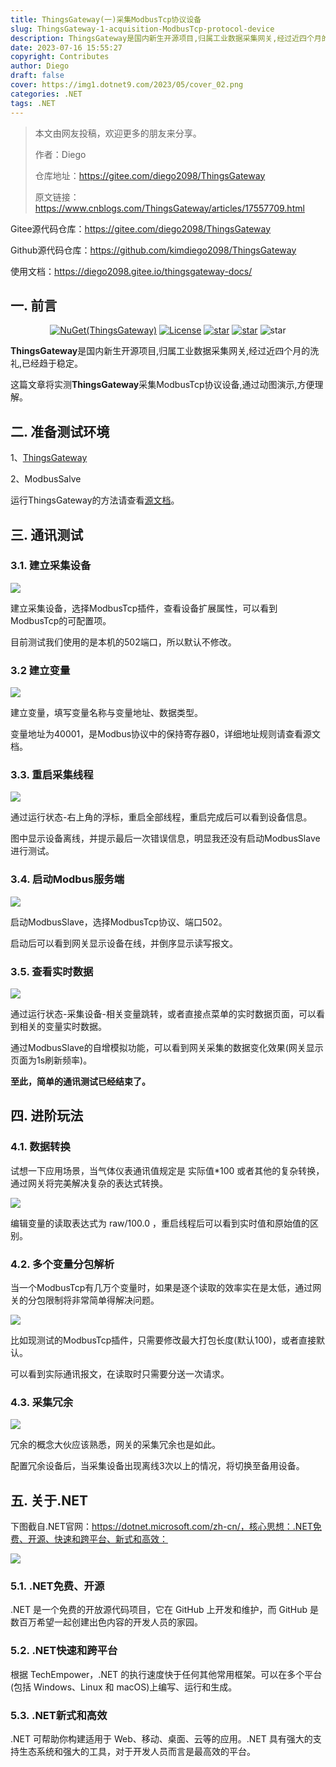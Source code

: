 ```yaml
---
title: ThingsGateway(一)采集ModbusTcp协议设备
slug: ThingsGateway-1-acquisition-ModbusTcp-protocol-device
description: ThingsGateway是国内新生开源项目,归属工业数据采集网关,经过近四个月的洗礼,已经趋于稳定。
date: 2023-07-16 15:55:27
copyright: Contributes
author: Diego
draft: false
cover: https://img1.dotnet9.com/2023/05/cover_02.png
categories: .NET
tags: .NET
---
```


> 本文由网友投稿，欢迎更多的朋友来分享。
>
> 作者：Diego
>
> 仓库地址：https://gitee.com/diego2098/ThingsGateway
>
>原文链接：https://www.cnblogs.com/ThingsGateway/articles/17557709.html

Gitee源代码仓库：https://gitee.com/diego2098/ThingsGateway

Github源代码仓库：https://github.com/kimdiego2098/ThingsGateway

使用文档：https://diego2098.gitee.io/thingsgateway-docs/

## 一. 前言

<div align="center"> 

[![NuGet(ThingsGateway)](https://img.shields.io/nuget/v/ThingsGateway.Foundation.svg?label=ThingsGateway.Foundation)](https://www.nuget.org/packages/kimdiego/)
[![License](https://img.shields.io/badge/license-Apache%202-4EB1BA.svg)](https://www.apache.org/licenses/LICENSE-2.0.html)
[![star](https://gitee.com/diego2098/ThingsGateway/badge/star.svg)](https://gitee.com/diego2098/ThingsGateway/stargazers) 
[![star](https://gitee.com/diego2098/ThingsGateway/badge/fork.svg)](https://gitee.com/diego2098/ThingsGateway/members) 
![star](https://img.shields.io/badge/QQ群-605534569-blue)

</div>  

**ThingsGateway**是国内新生开源项目,归属工业数据采集网关,经过近四个月的洗礼,已经趋于稳定。

这篇文章将实测**ThingsGateway**采集ModbusTcp协议设备,通过动图演示,方便理解。

## 二. 准备测试环境

1、[ThingsGateway](https://gitee.com/diego2098/ThingsGateway)

2、ModbusSalve

运行ThingsGateway的方法请查看[源文档](https://diego2098.gitee.io/thingsgateway-docs/docs/startguide)。

## 三. 通讯测试

### 3.1. 建立采集设备

![](https://img1.dotnet9.com/2023/07/0402.gif)

建立采集设备，选择ModbusTcp插件，查看设备扩展属性，可以看到ModbusTcp的可配置项。

目前测试我们使用的是本机的502端口，所以默认不修改。

### 3.2 建立变量

![](https://img1.dotnet9.com/2023/07/0403.gif)

建立变量，填写变量名称与变量地址、数据类型。

变量地址为40001，是Modbus协议中的保持寄存器0，详细地址规则请查看源文档。

### 3.3. 重启采集线程

![](https://img1.dotnet9.com/2023/07/0404.gif)

通过运行状态-右上角的浮标，重启全部线程，重启完成后可以看到设备信息。

图中显示设备离线，并提示最后一次错误信息，明显我还没有启动ModbusSlave进行测试。

### 3.4. 启动Modbus服务端

![](https://img1.dotnet9.com/2023/07/0405.gif)

启动ModbusSlave，选择ModbusTcp协议、端口502。

启动后可以看到网关显示设备在线，并倒序显示读写报文。

### 3.5. 查看实时数据

![](https://img1.dotnet9.com/2023/07/0406.gif)

通过运行状态-采集设备-相关变量跳转，或者直接点菜单的实时数据页面，可以看到相关的变量实时数据。

通过ModbusSlave的自增模拟功能，可以看到网关采集的数据变化效果(网关显示页面为1s刷新频率)。

**至此，简单的通讯测试已经结束了。**

## 四. 进阶玩法

### 4.1. 数据转换

试想一下应用场景，当气体仪表通讯值规定是 实际值*100 或者其他的复杂转换，通过网关将完美解决复杂的表达式转换。

![](https://img1.dotnet9.com/2023/07/0407.gif)

编辑变量的读取表达式为 raw/100.0 ，重启线程后可以看到实时值和原始值的区别。

### 4.2. 多个变量分包解析

当一个ModbusTcp有几万个变量时，如果是逐个读取的效率实在是太低，通过网关的分包限制将非常简单得解决问题。

![](https://img1.dotnet9.com/2023/07/0408.gif)


比如现测试的ModbusTcp插件，只需要修改最大打包长度(默认100)，或者直接默认。

可以看到实际通讯报文，在读取时只需要分送一次请求。

### 4.3. 采集冗余

![](https://img1.dotnet9.com/2023/07/0409.gif)

冗余的概念大伙应该熟悉，网关的采集冗余也是如此。

配置冗余设备后，当采集设备出现离线3次以上的情况，将切换至备用设备。

## 五. 关于.NET

下图截自.NET官网：https://dotnet.microsoft.com/zh-cn/，核心思想：.NET免费、开源、快速和跨平台、新式和高效：

![](https://img1.dotnet9.com/2023/07/0401.png)

### 5.1. .NET免费、开源

.NET 是一个免费的开放源代码项目，它在 GitHub 上开发和维护，而 GitHub 是数百万希望一起创建出色内容的开发人员的家园。

### 5.2. .NET快速和跨平台

根据 TechEmpower，.NET 的执行速度快于任何其他常用框架。可以在多个平台(包括 Windows、Linux 和 macOS)上编写、运行和生成。

### 5.3. .NET新式和高效

.NET 可帮助你构建适用于 Web、移动、桌面、云等的应用。.NET 具有强大的支持生态系统和强大的工具，对于开发人员而言是最高效的平台。